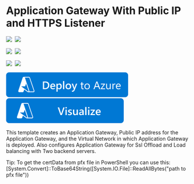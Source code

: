 # Application Gateway With Public IP and HTTPS Listener

<IMG SRC="https://azurequickstartsservice.blob.core.windows.net/badges/101-application-gateway-public-ip-ssl-offload/PublicLastTestDate.svg" />&nbsp;
<IMG SRC="https://azurequickstartsservice.blob.core.windows.net/badges/101-application-gateway-public-ip-ssl-offload/PublicDeployment.svg" />&nbsp;

<IMG SRC="https://azurequickstartsservice.blob.core.windows.net/badges/101-application-gateway-public-ip-ssl-offload/FairfaxLastTestDate.svg" />&nbsp;
<IMG SRC="https://azurequickstartsservice.blob.core.windows.net/badges/101-application-gateway-public-ip-ssl-offload/FairfaxDeployment.svg" />&nbsp;

<IMG SRC="https://azurequickstartsservice.blob.core.windows.net/badges/101-application-gateway-public-ip-ssl-offload/BestPracticeResult.svg" />&nbsp;
<IMG SRC="https://azurequickstartsservice.blob.core.windows.net/badges/101-application-gateway-public-ip-ssl-offload/CredScanResult.svg" />&nbsp;

[![Deploy to Azure](https://raw.githubusercontent.com/Azure/azure-quickstart-templates/master/1-CONTRIBUTION-GUIDE/images/deploytoazure.svg)](https://portal.azure.com/#create/Microsoft.Template/uri/https%3A%2F%2Fraw.githubusercontent.com%2FAzure%2Fazure-quickstart-templates%2Fmaster%2F101-application-gateway-public-ip-ssl-offload%2Fazuredeploy.json)
<a href="http://armviz.io/#/?load=https%3A%2F%2Fraw.githubusercontent.com%2FAzure%2Fazure-quickstart-templates%2Fmaster%2F101-application-gateway-public-ip-ssl-offload%2Fazuredeploy.json" target="_blank">
    <img src="https://raw.githubusercontent.com/Azure/azure-quickstart-templates/master/1-CONTRIBUTION-GUIDE/images/visualizebutton.svg"/>
</a>

This template creates an Application Gateway, Public IP address for the Application Gateway, and the Virtual Network in which Application Gateway is deployed. Also configures Application Gateway for Ssl Offload and Load balancing with Two backend servers. 

Tip: To get the certData from pfx file in PowerShell you can use this: [System.Convert]::ToBase64String([System.IO.File]::ReadAllBytes("path to pfx file"))

